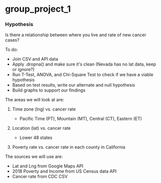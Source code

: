 # group_project_1

### Hypothesis

Is there a relationship between where you live and rate of new cancer cases?

To do:

* Join CSV and API data
* Apply .dropna() and make sure it's clean (Nevada has no lat data, keep or ignore?)
* Run T-Test, ANOVA, and Chi-Square Test to check if we have a viable hypothesis
* Based on test results, write our alternate and null hypothesis
* Build graphs to support our findings

The areas we will look at are:

1. Time zone (lng) vs. cancer rate
	- Pacific Time (PT), Mountain (MT), Central (CT), Eastern (ET)

2. Location (lat) vs. cancer rate
	- Lower 48 states

3. Poverty rate vs. cancer rate in each county in California

The sources we will use are:

* Lat and Lng from Google Maps API
* 2018 Poverty and Income from US Census data API
* Cancer rate from CDC CSV
